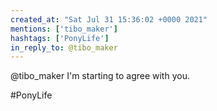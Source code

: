 ```yaml
---
created_at: "Sat Jul 31 15:36:02 +0000 2021"
mentions: ['tibo_maker']
hashtags: ['PonyLife']
in_reply_to: @tibo_maker
---
```


@tibo_maker I'm starting to agree with you. 

#PonyLife